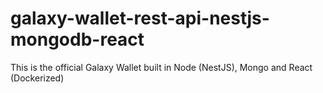 # galaxy-wallet-rest-api-nestjs-mongodb-react
This is the official Galaxy Wallet built in Node (NestJS), Mongo and React (Dockerized)
